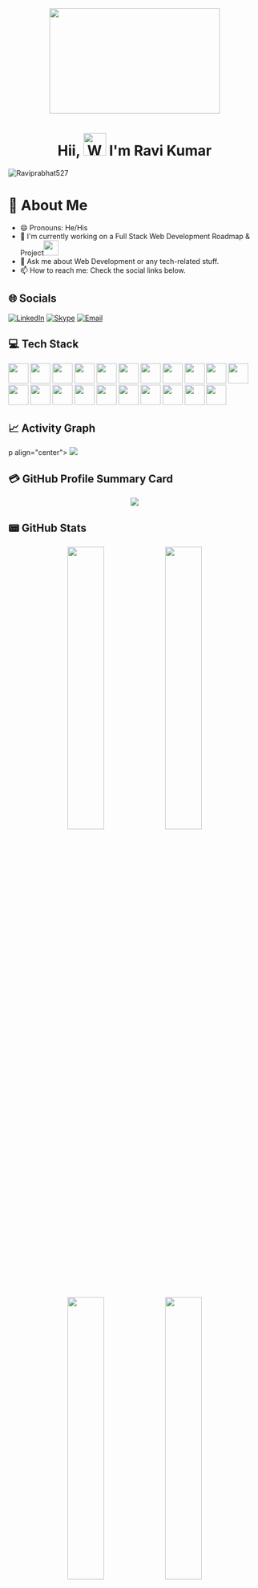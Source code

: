 <div align="center"><img height="210" width="340" src="https://www.bypeople.com/wp-content/uploads/2019/03/people-at-work.gif" alt=""> 
<h1 align="center"> Hii, <img src="https://raw.githubusercontent.com/nixin72/nixin72/master/wave.gif"
    alt="Waving hand animated gif"
    height="45"
    width="45" /> I'm Ravi Kumar</h1> </div>

<p align="left"> <img src="https://komarev.com/ghpvc/?username=Raviprabhat527&label=Views&color=blue&style=plastic&style=for-the-badge" alt="Raviprabhat527" /> </p>

# 💫 About Me

- 😄 Pronouns: He/His
- 🔭 I'm currently working on a Full Stack Web Development Roadmap & Project<img src="https://media.giphy.com/media/WUlplcMpOCEmTGBtBW/giphy.gif" width="30">
- 💬 Ask me about Web Development or any tech-related stuff.
- 📫 How to reach me: Check the social links below.

## 🌐 Socials

[![LinkedIn](https://img.shields.io/badge/LinkedIn-0077B5?style=for-the-badge&logo=linkedin&logoColor=white)](https://www.linkedin.com/in/ravi-kumaroffin/)
[![Skype](https://img.shields.io/badge/Skype-009EDC?style=for-the-badge&logo=skype&logoColor=white)](https://web.skype.com/?openPstnPage=true)
[![Email](https://img.shields.io/badge/email-477CE3?style=for-the-badge&logo=gmail&logoColor=white)](mailto:ravikumar312004@gmail.com)

## 💻 Tech Stack

<p float="left">
<img width="40" height="40" display="inline-block" src="https://cdn.jsdelivr.net/gh/devicons/devicon/icons/c/c-original.svg" />
<img width="40" height="40" display="inline-block" src="https://cdn.jsdelivr.net/gh/devicons/devicon/icons/cplusplus/cplusplus-original.svg" />
<img width="40" height="40" display="inline-block"  src="https://cdn.jsdelivr.net/gh/devicons/devicon/icons/java/java-original-wordmark.svg" />
<img width="40" height="40" display="inline-block"  src="https://cdn.jsdelivr.net/gh/devicons/devicon/icons/python/python-original-wordmark.svg" />
<img width="40" height="40" display="inline-block"  src="https://cdn.jsdelivr.net/gh/devicons/devicon/icons/javascript/javascript-original.svg" />
<img width="40" height="40" display="inline-block"  src="https://cdn.jsdelivr.net/gh/devicons/devicon/icons/php/php-original.svg" />
<img width="40" height="40" display="inline-block"  src="https://cdn.jsdelivr.net/gh/devicons/devicon/icons/html5/html5-plain-wordmark.svg" />
<img width="40" height="40" display="inline-block"  src="https://cdn.jsdelivr.net/gh/devicons/devicon/icons/css3/css3-plain-wordmark.svg" />
<img width="40" height="40" display="inline-block"  src="https://cdn.jsdelivr.net/gh/devicons/devicon/icons/bootstrap/bootstrap-original-wordmark.svg" />
<img width="40" height="40" display="inline-block"  src="https://cdn.jsdelivr.net/gh/devicons/devicon/icons/jquery/jquery-plain-wordmark.svg" />
<img width="40" height="40" display="inline-block"  src="https://cdn.jsdelivr.net/gh/devicons/devicon/icons/react/react-original-wordmark.svg" />
<img width="40" height="40" display="inline-block"  src="https://cdn.jsdelivr.net/gh/devicons/devicon/icons/flask/flask-original-wordmark.svg" />
<img width="40" height="40" display="inline-block"  src="https://cdn.jsdelivr.net/gh/devicons/devicon/icons/nodejs/nodejs-plain-wordmark.svg" />
<img width="40" height="40" display="inline-block"  src="https://cdn.jsdelivr.net/gh/devicons/devicon/icons/express/express-original-wordmark.svg" />
<img width="40" height="40" display="inline-block"  src="https://cdn.jsdelivr.net/gh/devicons/devicon/icons/mysql/mysql-original-wordmark.svg" />
<img width="40" height="40" display="inline-block"  src="https://cdn.jsdelivr.net/gh/devicons/devicon/icons/sqlite/sqlite-original-wordmark.svg" />
<img width="40" height="40" display="inline-block"  src="https://cdn.jsdelivr.net/gh/devicons/devicon/icons/markdown/markdown-original.svg" />
<img width="40" height="40" display="inline-block"  src="https://cdn.jsdelivr.net/gh/devicons/devicon/icons/linux/linux-original.svg" />
<img width="40" height="40" display="inline-block" src="https://cdn.jsdelivr.net/gh/devicons/devicon/icons/git/git-plain-wordmark.svg" />
<img width="40" height="40" display="inline-block" src="https://cdn.jsdelivr.net/gh/devicons/devicon/icons/github/github-original-wordmark.svg" />
<img width="40" height="40" display="inline-block"  src="https://cdn.jsdelivr.net/gh/devicons/devicon/icons/vscode/vscode-original-wordmark.svg" /></p>

## 📈 Activity Graph

p align="center">
<img src="https://github-readme-activity-graph.vercel.app/graph?username=Raviprabhat527&bg_color=000000&color=fafe10&line=26fde4&point=ffffff&area=true&hide_border=true"/>
</p>

## 💳 GitHub Profile Summary Card

<p align="center">
    <img src="http://github-profile-summary-cards.vercel.app/api/cards/profile-details?username=Raviprabhat527&theme=dark"/>
</p>

## 📟 GitHub Stats

<p align="center">
    <img width="38%" src="http://github-profile-summary-cards.vercel.app/api/cards/stats?username=Raviprabhat527&theme=dark" />
    <img width="38%" src="http://github-profile-summary-cards.vercel.app/api/cards/productive-time?username=Raviprabhat527&theme=dark&utcOffset=8" />
    </p>

<p align="center">
<img width="38%" src="http://github-profile-summary-cards.vercel.app/api/cards/repos-per-language?username=Raviprabhat527&theme=dark" />
<img width="38%" src="http://github-profile-summary-cards.vercel.app/api/cards/most-commit-language?username=Raviprabhat527&theme=dark" />
</p>  
        
<p align="center">
<img width="38%" src="https://github-readme-stats.vercel.app/api?username=Raviprabhat527&show_icons=true&theme=dark" />
<img width="38%" src="https://github-readme-streak-stats.herokuapp.com/?user=Raviprabhat527&theme=dark" />
</p>    

<p align="center">
<img src="https://github-readme-stats.vercel.app/api/top-langs/?username=Raviprabhat527&show_icons=true&hide_border=true&layout=compact&langs_count=8&theme=tokyonight">
<p align="center">

---  

<div align="center">

<img src="https://media.giphy.com/media/LnQjpWaON8nhr21vNW/giphy.gif" width="60"> <em><b>I love connecting with different people from around the world, so if you want to be my friend, feel free to [reach out](https://www.linkedin.com/in/surajgirioffl) and introduce yourself (don't just say hi, tell me about yourself")</b> 😊 💜</em>
<img height="120" alt="Thanks for visiting me" width="100%" src="https://raw.githubusercontent.com/BrunnerLivio/brunnerlivio/master/images/marquee.svg" />
    
### Show some ❤️ by starring some of the repositories
    
</div>
